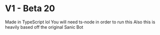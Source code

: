 # V1 - Beta 20
Made in TypeScript lol
You will need ts-node in order to run this
Also this is heavily based off the original Sanic Bot